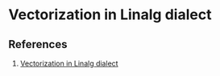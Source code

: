 # Vectorization in Linalg dialect
## References
1. [Vectorization in Linalg dialect](https://llvm.org/devmtg/2023-10/slides/techtalks/Warzynski-Caballero-VectorizationinMLIR.pdf)